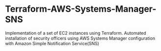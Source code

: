 # Terraform-AWS-Systems-Manager-SNS
 Implementation of a set of EC2 instances using Terraform. Automated installation of security officers using AWS Systems Manager configuration with Amazon Simple Notification Service(SNS)
